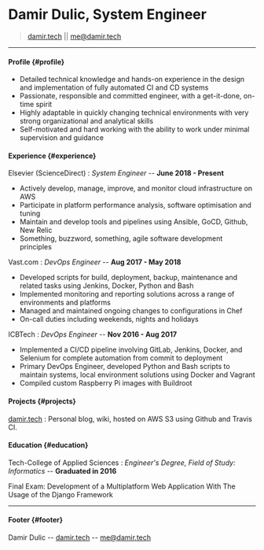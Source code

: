 # Damir Dulic, System Engineer

> [damir.tech](https://damir.tech) || [me@damir.tech](mailto:me@damir.tech)  

------

#### Profile {#profile}

* Detailed technical knowledge and hands-on experience in the design and implementation of fully automated CI and CD systems
* Passionate, responsible and committed engineer, with a get-it-done, on-time spirit
* Highly adaptable in quickly changing technical environments with very strong organizational and analytical skills
* Self-motivated and hard working with the ability to work under minimal supervision and guidance

#### Experience {#experience}

Elsevier (ScienceDirect)
: *System Engineer* --
  __June 2018 - Present__

* Actively develop, manage, improve, and monitor cloud infrastructure on AWS
* Participate in platform performance analysis, software optimisation and tuning
* Maintain and develop tools and pipelines using Ansible, GoCD, Github, New Relic
* Something, buzzword, something, agile software development principles

Vast.com
: *DevOps Engineer* --
  __Aug 2017 - May 2018__

* Developed scripts for build, deployment, backup, maintenance and related tasks using Jenkins, Docker, Python and Bash
* Implemented monitoring and reporting solutions across a range of environments and platforms
* Managed and maintained ongoing changes to configurations in Chef
* On-call duties including weekends, nights and holidays

ICBTech
: *DevOps Engineer* --
  __Nov 2016 - Aug 2017__

* Implemented a CI/CD pipeline involving GitLab, Jenkins, Docker, and Selenium for complete automation from commit to deployment
* Primary DevOps Engineer, developed Python and Bash scripts to maintain systems, local environment solutions using Docker and Vagrant
* Compiled custom Raspberry Pi images with Buildroot

#### Projects {#projects}

[damir.tech](https://damir.tech)
: Personal blog, wiki, hosted on AWS S3 using Github and Travis CI.

#### Education {#education}

Tech-College of Applied Sciences
: *Engineer's Degree, Field of Study: Informatics* --
  __Graduated in 2016__

Final Exam: Development of a Multiplatform Web Application With The Usage of the Django Framework

------

#### Footer {#footer}

Damir Dulic -- [damir.tech](https://damir.tech) -- [me@damir.tech](me@damir.tech)